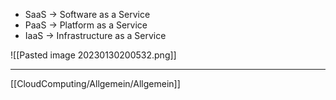 - SaaS -> Software as a Service
- PaaS -> Platform as a Service
- IaaS -> Infrastructure as a Service

![[Pasted image 20230130200532.png]]

---
[[CloudComputing/Allgemein/Allgemein]]